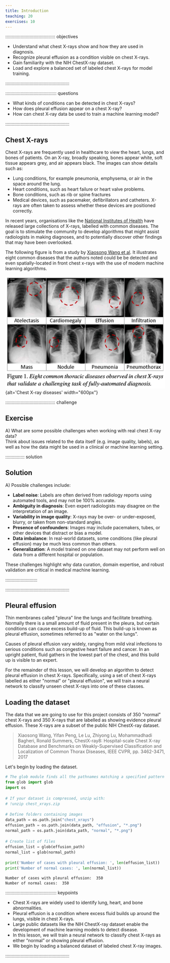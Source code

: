 ```yaml
---
title: Introduction
teaching: 20
exercises: 10
---
```


::::::::::::::::::::::::::::::::::::::: objectives

- Understand what chest X-rays show and how they are used in diagnosis.
- Recognize pleural effusion as a condition visible on chest X-rays.
- Gain familiarity with the NIH ChestX-ray dataset.
- Load and explore a balanced set of labeled chest X-rays for model training.

::::::::::::::::::::::::::::::::::::::::::::::::::

:::::::::::::::::::::::::::::::::::::::: questions

- What kinds of conditions can be detected in chest X-rays?
- How does pleural effusion appear on a chest X-ray?
- How can chest X-ray data be used to train a machine learning model?

::::::::::::::::::::::::::::::::::::::::::::::::::

## Chest X-rays

Chest X-rays are frequently used in healthcare to view the heart, lungs, and bones of patients. On an X-ray, broadly speaking, bones appear white, soft tissue appears grey, and air appears black. The images can show details such as:

- Lung conditions, for example pneumonia, emphysema, or air in the space around the lung.
- Heart conditions, such as heart failure or heart valve problems.
- Bone conditions, such as rib or spine fractures
- Medical devices, such as pacemaker, defibrillators and catheters. X-rays are often taken to assess whether these devices are positioned correctly.

In recent years, organisations like the [National Institutes of Health](https://www.nih.gov/news-events/news-releases/nih-clinical-center-provides-one-largest-publicly-available-chest-x-ray-datasets-scientific-community) have released large collections of X-rays, labelled with common diseases. The goal is to stimulate the community to develop algorithms that might assist radiologists in making diagnoses, and to potentially discover other findings that may have been overlooked.

The following figure is from a study by [Xiaosong Wang et al](https://openaccess.thecvf.com/content_cvpr_2017/papers/Wang_ChestX-ray8_Hospital-Scale_Chest_CVPR_2017_paper.pdf). It illustrates eight common diseases that the authors noted could be be detected and even spatially-located in front chest x-rays with the use of modern machine learning algorithms.

![](fig/wang_et_al.png){alt='Chest X-ray diseases' width="600px"}

:::::::::::::::::::::::::::::::::::::::  challenge

## Exercise

A) What are some possible challenges when working with real chest X-ray data?  
Think about issues related to the data itself (e.g. image quality, labels), as well as how the data might be used in a clinical or machine learning setting.

:::::::::::::::  solution

## Solution

A) Possible challenges include:

- **Label noise**: Labels are often derived from radiology reports using automated tools, and may not be 100% accurate.
- **Ambiguity in diagnosis**: Even expert radiologists may disagree on the interpretation of an image.
- **Variability in image quality**: X-rays may be over- or under-exposed, blurry, or taken from non-standard angles.
- **Presence of confounders**: Images may include pacemakers, tubes, or other devices that distract or bias a model.
- **Data imbalance**: In real-world datasets, some conditions (like pleural effusion) may be much less common than others.
- **Generalization**: A model trained on one dataset may not perform well on data from a different hospital or population.

These challenges highlight why data curation, domain expertise, and robust validation are critical in medical machine learning.

:::::::::::::::::::::::::

::::::::::::::::::::::::::::::::::::::::::::::::::

## Pleural effusion

Thin membranes called "pleura" line the lungs and facilitate breathing. Normally there is a small amount of fluid present in the pleura, but certain conditions can cause excess build-up of fluid. This build-up is known as pleural effusion, sometimes referred to as "water on the lungs".

Causes of pleural effusion vary widely, ranging from mild viral infections to serious conditions such as congestive heart failure and cancer. In an upright patient, fluid gathers in the lowest part of the chest, and this build up is visible to an expert.

For the remainder of this lesson, we will develop an algorithm to detect pleural effusion in chest X-rays. Specifically, using a set of chest X-rays labelled as either "normal" or "pleural effusion", we will train a neural network to classify unseen chest X-rays into one of these classes.

## Loading the dataset

The data that we are going to use for this project consists of 350 "normal" chest X-rays and 350 X-rays that are labelled as showing evidence pleural effusion. These X-rays are a subset of the public NIH ChestX-ray dataset.

> Xiaosong Wang, Yifan Peng, Le Lu, Zhiyong Lu, Mohammadhadi Bagheri, Ronald Summers, ChestX-ray8: Hospital-scale Chest X-ray Database and Benchmarks on Weakly-Supervised Classification and Localization of Common Thorax Diseases, IEEE CVPR, pp. 3462-3471, 2017

Let's begin by loading the dataset.

```python
# The glob module finds all the pathnames matching a specified pattern
from glob import glob
import os

# If your dataset is compressed, unzip with:
# !unzip chest_xrays.zip

# Define folders containing images
data_path = os.path.join("chest_xrays")
effusion_path = os.path.join(data_path, "effusion", "*.png")
normal_path = os.path.join(data_path, "normal", "*.png")

# Create list of files
effusion_list = glob(effusion_path)
normal_list = glob(normal_path)

print('Number of cases with pleural effusion: ', len(effusion_list)) 
print('Number of normal cases: ', len(normal_list))
```

```output
Number of cases with pleural effusion:  350
Number of normal cases:  350
```



:::::::::::::::::::::::::::::::::::::::: keypoints

- Chest X-rays are widely used to identify lung, heart, and bone abnormalities.
- Pleural effusion is a condition where excess fluid builds up around the lungs, visible in chest X-rays.
- Large public datasets like the NIH ChestX-ray dataset enable the development of machine learning models to detect disease.
- In this lesson, we will train a neural network to classify chest X-rays as either “normal” or showing pleural effusion.
- We begin by loading a balanced dataset of labeled chest X-ray images.

::::::::::::::::::::::::::::::::::::::::::::::::::


